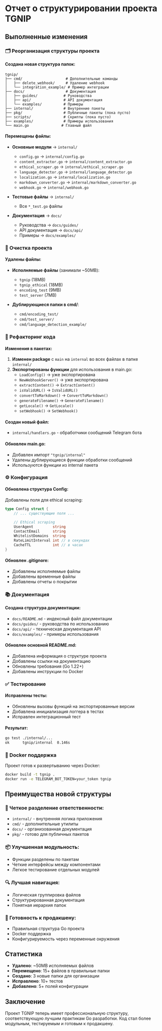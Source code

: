 # Отчет о структурировании проекта TGNIP

## Выполненные изменения

### 🗂️ Реорганизация структуры проекта

#### Создана новая структура папок:
```
tgnip/
├── cmd/                    # Дополнительные команды
│   ├── delete_webhook/     # Удаление webhook
│   └── integration_example/ # Пример интеграции
├── docs/                   # Документация
│   ├── guides/            # Руководства
│   ├── api/               # API документация
│   └── examples/          # Примеры
├── internal/              # Внутренние пакеты
├── pkg/                   # Публичные пакеты (пока пусто)
├── scripts/               # Скрипты (пока пусто)
├── examples/              # Примеры использования
└── main.go               # Главный файл
```

#### Перемещены файлы:
- **Основные модули** → `internal/`
  - `config.go` → `internal/config.go`
  - `content_extractor.go` → `internal/content_extractor.go`
  - `ethical_scraper.go` → `internal/ethical_scraper.go`
  - `language_detector.go` → `internal/language_detector.go`
  - `localization.go` → `internal/localization.go`
  - `markdown_converter.go` → `internal/markdown_converter.go`
  - `webhook.go` → `internal/webhook.go`

- **Тестовые файлы** → `internal/`
  - Все `*_test.go` файлы

- **Документация** → `docs/`
  - Руководства → `docs/guides/`
  - API документация → `docs/api/`
  - Примеры → `docs/examples/`

### 🧹 Очистка проекта

#### Удалены файлы:
- **Исполняемые файлы** (занимали ~50MB):
  - `tgnip` (18MB)
  - `tgnip_ethical` (18MB)
  - `encoding_test` (9MB)
  - `test_server` (7MB)

- **Дублирующиеся папки в cmd/**:
  - `cmd/encoding_test/`
  - `cmd/test_server/`
  - `cmd/language_detection_example/`

### 🔧 Рефакторинг кода

#### Изменения в пакетах:
1. **Изменен package** с `main` на `internal` во всех файлах в папке `internal/`
2. **Экспортированы функции** для использования в main.go:
   - `LoadConfig()` → уже экспортирована
   - `NewWebhookServer()` → уже экспортирована
   - `extractContent()` → `ExtractContent()`
   - `isValidURL()` → `IsValidURL()`
   - `convertToMarkdown()` → `ConvertToMarkdown()`
   - `generateFilename()` → `GenerateFilename()`
   - `getLocale()` → `GetLocale()`
   - `setWebhook()` → `SetWebhook()`

#### Создан новый файл:
- `internal/handlers.go` - обработчики сообщений Telegram бота

#### Обновлен main.go:
- Добавлен импорт `"tgnip/internal"`
- Удалены дублирующиеся функции обработки сообщений
- Используются функции из internal пакета

### ⚙️ Конфигурация

#### Обновлена структура Config:
Добавлены поля для ethical scraping:
```go
type Config struct {
    // ... существующие поля ...
    
    // Ethical scraping
    UserAgent         string
    ContactEmail      string
    WhitelistDomains  string
    RateLimitInterval int // в секундах
    CacheTTL          int // в часах
}
```

#### Обновлен .gitignore:
- Добавлены исполняемые файлы
- Добавлены временные файлы
- Добавлены отчеты о покрытии

### 📚 Документация

#### Создана структура документации:
- `docs/README.md` - индексный файл документации
- `docs/guides/` - руководства по использованию
- `docs/api/` - техническая документация API
- `docs/examples/` - примеры использования

#### Обновлен основной README.md:
- Добавлена информация о структуре проекта
- Добавлены ссылки на документацию
- Обновлены требования (Go 1.22+)
- Добавлены инструкции по Docker

### ✅ Тестирование

#### Исправлены тесты:
- Обновлены вызовы функций на экспортированные версии
- Добавлена инициализация логгера в тестах
- Исправлен интеграционный тест

#### Результат:
```bash
go test ./internal/...
ok      tgnip/internal  0.146s
```

### 🐳 Docker поддержка

Проект готов к развертыванию через Docker:
```bash
docker build -t tgnip .
docker run -e TELEGRAM_BOT_TOKEN=your_token tgnip
```

## Преимущества новой структуры

### 🎯 Четкое разделение ответственности:
- `internal/` - внутренняя логика приложения
- `cmd/` - дополнительные утилиты
- `docs/` - организованная документация
- `pkg/` - готово для публичных пакетов

### 📦 Улучшенная модульность:
- Функции разделены по пакетам
- Четкие интерфейсы между компонентами
- Легкое тестирование отдельных модулей

### 🔍 Лучшая навигация:
- Логическая группировка файлов
- Структурированная документация
- Понятная иерархия папок

### 🚀 Готовность к продакшену:
- Правильная структура Go проекта
- Docker поддержка
- Конфигурируемость через переменные окружения

## Статистика

- **Удалено**: ~50MB исполняемых файлов
- **Перемещено**: 15+ файлов в правильные папки
- **Создано**: 3 новые папки для организации
- **Исправлено**: 10+ тестов
- **Добавлено**: 5+ полей конфигурации

## Заключение

Проект TGNIP теперь имеет профессиональную структуру, соответствующую лучшим практикам Go разработки. Код стал более модульным, тестируемым и готовым к продакшену.
